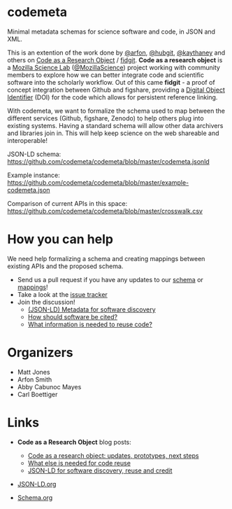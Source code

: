 codemeta
========

Minimal metadata schemas for science software and code, in JSON and XML.

This is an extention of the work done by [@arfon](http://github.com/arfon/), [@hubgit](https://github.com/hubgit/), [@kaythaney](https://github.com/kaythaney/) and others on [Code as a Research Object](https://github.com/mozillascience/code-research-object) / [fidgit](https://github.com/mozillascience/fidgit). **Code as a research object** is a [Mozilla Science Lab](http://mozillascience.org) ([@MozillaScience](https://github.com/mozillascience/)) project working with community members to explore how we can better integrate code and scientific software into the scholarly workflow. Out of this came **fidgit** - a proof of concept integration between Github and figshare, providing a [Digital Object Identifier](http://en.wikipedia.org/wiki/Digital_object_identifier) (DOI) for the code which allows for persistent reference linking.

With codemeta, we want to formalize the schema used to map between the different services (Github, figshare, Zenodo) to help others plug into existing systems. Having a standard schema will allow other data archivers and libraries join in. This will help keep science on the web shareable and interoperable!

JSON-LD schema: https://github.com/codemeta/codemeta/blob/master/codemeta.jsonld

Example instance: https://github.com/codemeta/codemeta/blob/master/example-codemeta.json

Comparison of current APIs in this space: https://github.com/codemeta/codemeta/blob/master/crosswalk.csv


How you can help
================

We need help formalizing a schema and creating mappings between existing APIs and the proposed schema.

* Send us a pull request if you have any updates to our [schema](https://github.com/codemeta/codemeta/blob/master/codemeta.jsonld) or [mappings](https://github.com/codemeta/codemeta/blob/master/codemeta-crosswalk.md)!
* Take a look at the [issue tracker](https://github.com/codemeta/codemeta/issues)
* Join the discussion!
    * [(JSON-LD) Metadata for software discovery](https://github.com/mozillascience/code-research-object/issues/15)
    * [How should software be cited?](https://github.com/mozillascience/code-research-object/issues/12)
    * [What information is needed to reuse code?](https://github.com/mozillascience/code-research-object/issues/2)


Organizers
==========

* Matt Jones
* Arfon Smith
* Abby Cabunoc Mayes
* Carl Boettiger

Links
=====

* **Code as a Research Object** blog posts:
    * [Code as a research object: updates, prototypes, next steps](http://mozillascience.org/code-as-a-research-object-updates-prototypes-next-steps/)
    * [What else is needed for code reuse](http://mozillascience.org/what-else-is-needed-for-code-reuse/)
    * [JSON-LD for software discovery, reuse and credit](http://www.arfon.org/json-ld-for-software-discovery-reuse-and-credit)

* [JSON-LD.org](http://json-ld.org/)
* [Schema.org](http://schema.org/)
